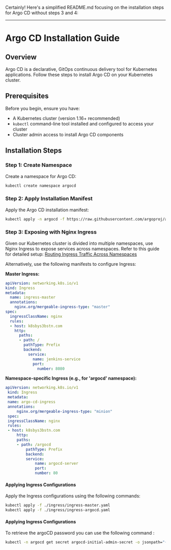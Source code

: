 Certainly! Here's a simplified README.md focusing on the installation steps for Argo CD without steps 3 and 4:

---

# Argo CD Installation Guide

## Overview

Argo CD is a declarative, GitOps continuous delivery tool for Kubernetes applications. Follow these steps to install Argo CD on your Kubernetes cluster.

## Prerequisites

Before you begin, ensure you have:

- A Kubernetes cluster (version 1.16+ recommended)
- `kubectl` command-line tool installed and configured to access your cluster
- Cluster admin access to install Argo CD components

## Installation Steps

### Step 1: Create Namespace

Create a namespace for Argo CD:

```bash
kubectl create namespace argocd
```

### Step 2: Apply Installation Manifest

Apply the Argo CD installation manifest:

```bash
kubectl apply -n argocd -f https://raw.githubusercontent.com/argoproj/argo-cd/stable/manifests/install.yaml
```
### Step 3: Exposing with Nginx Ingress

   Given our Kubernetes cluster is divided into multiple namespaces, use Nginx Ingress to expose services across namespaces. Refer to this guide for detailed setup:
   [Routing Ingress Traffic Across Namespaces](https://tech.aabouzaid.com/2022/08/2-ways-to-route-ingress-traffic-across-namespaces.html)

   Alternatively, use the following manifests to configure Ingress:

   **Master Ingress:**

   ```yaml
   apiVersion: networking.k8s.io/v1
   kind: Ingress
   metadata:
     name: ingress-master
     annotations:
       nginx.org/mergeable-ingress-type: "master"
   spec:
     ingressClassName: nginx
     rules:
     - host: k8sbys3bstn.com
       http:
         paths:
         - path: /
           pathType: Prefix
           backend:
             service:
               name: jenkins-service
               port:
                 number: 8080
   ```

   **Namespace-specific Ingress (e.g., for 'argocd' namespace):**

   ```yaml
   apiVersion: networking.k8s.io/v1
    kind: Ingress
    metadata:
    name: argo-cd-ingress
    annotations:
        nginx.org/mergeable-ingress-type: "minion"
    spec:
    ingressClassName: nginx
    rules:
    - host: k8sbys3bstn.com
        http:
        paths:
        - path: /argocd
            pathType: Prefix
            backend:
            service:
                name: argocd-server
                port:
                number: 80
   ```

#### Applying Ingress Configurations

Apply the Ingress configurations using the following commands:

```bash
kubectl apply -f ./ingress/ingress-master.yaml
kubectl apply -f ./ingress/ingress-argocd.yaml
```

#### Applying Ingress Configurations

To retrieve the argoCD password you can use the following command : 

```bash
kubectl -n argocd get secret argocd-initial-admin-secret -o jsonpath="{.data.password}" | base64 -d
```
